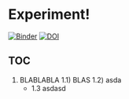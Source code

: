 # Experiment!

[![Binder](https://mybinder.org/badge_logo.svg)](https://mybinder.org/v2/gh/aframosp/ExpBinder/HEAD)
[![DOI](https://sandbox.zenodo.org/badge/371705993.svg)](https://sandbox.zenodo.org/badge/latestdoi/371705993)

## TOC
1) BLABLABLA
1.1)  BLAS
  1.2) asda
   * 1.3 asdasd 
